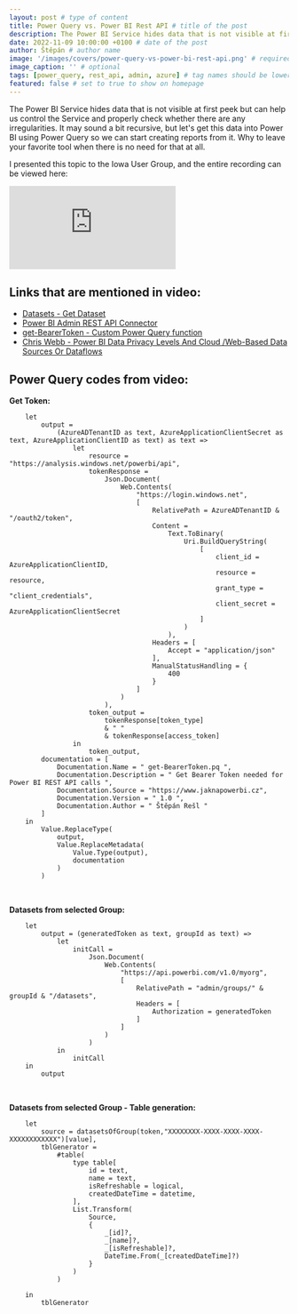 ```yaml
---
layout: post # type of content
title: Power Query vs. Power BI Rest API # title of the post
description: The Power BI Service hides data that is not visible at first peek but can help us control the Service and properly check whether there are any irregularities. It may sound a bit recursive, but let's get this data into Power BI using Power Query so we can start creating reports from it. Why to leave your favorite tool when there is no need for that at all. # will be shown as a description in the post list
date: 2022-11-09 10:00:00 +0100 # date of the post
author: Štěpán # author name
image: '/images/covers/power-query-vs-power-bi-rest-api.png' # required to store image in /images/covers
image_caption: '' # optional
tags: [power_query, rest_api, admin, azure] # tag names should be lowercase
featured: false # set to true to show on homepage
---
```

The Power BI Service hides data that is not visible at first peek but can help us control the Service and properly check whether there are any irregularities. It may sound a bit recursive, but let's get this data into Power BI using Power Query so we can start creating reports from it. Why to leave your favorite tool when there is no need for that at all.

I presented this topic to the Iowa User Group, and the entire recording can be viewed here:

<p><iframe src="https://www.youtube.com/embed/RfsVPeot-r8" loading="lazy" frameborder="0" allowfullscreen></iframe></p>

## Links that are mentioned in video:
* [Datasets - Get Dataset](https://learn.microsoft.com/en-us/rest/api/power-bi/datasets/get-dataset?id=DP-MVP-5003801)
* [Power BI Admin REST API Connector](https://github.com/tirnovar/Power-BI-Admin-REST-API-Connector)
* [get-BearerToken - Custom Power Query function](https://github.com/tirnovar/Power_BI_REST_API_PQ/blob/main/Power%20BI%20Service%20Token/get-BearerToken.pq)
* [Chris Webb - Power BI Data Privacy Levels And Cloud /Web-Based Data Sources Or Dataflows](https://blog.crossjoin.co.uk/2019/01/13/power-bi-data-privacy-cloud-web-data-sources/)

## Power Query codes from video:

**Get Token:**

~~~~ powerquery
    let
        output =
            (AzureADTenantID as text, AzureApplicationClientSecret as text, AzureApplicationClientID as text) as text =>
                let
                    resource = "https://analysis.windows.net/powerbi/api",
                    tokenResponse =
                        Json.Document(
                            Web.Contents(
                                "https://login.windows.net",
                                [
                                    RelativePath = AzureADTenantID & "/oauth2/token",
                                    Content =
                                        Text.ToBinary(
                                            Uri.BuildQueryString(
                                                [
                                                    client_id = AzureApplicationClientID,
                                                    resource = resource,
                                                    grant_type = "client_credentials",
                                                    client_secret = AzureApplicationClientSecret
                                                ]
                                            )
                                        ),
                                    Headers = [
                                        Accept = "application/json"
                                    ],
                                    ManualStatusHandling = {
                                        400
                                    }
                                ]
                            )
                        ),
                    token_output =
                        tokenResponse[token_type]
                        & " "
                        & tokenResponse[access_token]
                in
                    token_output,
        documentation = [
            Documentation.Name = " get-BearerToken.pq ",
            Documentation.Description = " Get Bearer Token needed for Power BI REST API calls ",
            Documentation.Source = "https://www.jaknapowerbi.cz",
            Documentation.Version = " 1.0 ",
            Documentation.Author = " Štěpán Rešl "
        ]
    in
        Value.ReplaceType(
            output,
            Value.ReplaceMetadata(
                Value.Type(output),
                documentation
            )
        )
~~~~
<br>

**Datasets from selected Group:**

~~~~ powerquery
    let
        output = (generatedToken as text, groupId as text) =>
            let
                initCall =
                    Json.Document(
                        Web.Contents(
                            "https://api.powerbi.com/v1.0/myorg",
                            [
                                RelativePath = "admin/groups/" & groupId & "/datasets",
                                Headers = [
                                    Authorization = generatedToken
                                ]
                            ]
                        )
                    )
            in
                initCall
    in
        output
~~~~
<br>

**Datasets from selected Group - Table generation:**

~~~~ powerquery
    let
        source = datasetsOfGroup(token,"XXXXXXXX-XXXX-XXXX-XXXX-XXXXXXXXXXXX")[value],
        tblGenerator =
            #table(
                type table[
                    id = text,
                    name = text,
                    isRefreshable = logical,
                    createdDateTime = datetime,
                ],
                List.Transform(
                    Source,
                    {
                        _[id]?,
                        _[name]?,
                        _[isRefreshable]?,
                        DateTime.From(_[createdDateTime]?)
                    }
                )
            )

    in
        tblGenerator
~~~~